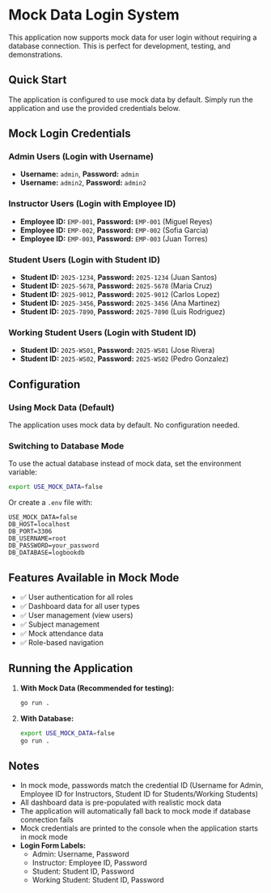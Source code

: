 # Mock Data Login System

This application now supports mock data for user login without requiring a database connection. This is perfect for development, testing, and demonstrations.

## Quick Start

The application is configured to use mock data by default. Simply run the application and use the provided credentials below.

## Mock Login Credentials

### Admin Users (Login with Username)
- **Username:** `admin`, **Password:** `admin`
- **Username:** `admin2`, **Password:** `admin2`

### Instructor Users (Login with Employee ID)
- **Employee ID:** `EMP-001`, **Password:** `EMP-001` (Miguel Reyes)
- **Employee ID:** `EMP-002`, **Password:** `EMP-002` (Sofia Garcia)
- **Employee ID:** `EMP-003`, **Password:** `EMP-003` (Juan Torres)

### Student Users (Login with Student ID)
- **Student ID:** `2025-1234`, **Password:** `2025-1234` (Juan Santos)
- **Student ID:** `2025-5678`, **Password:** `2025-5678` (Maria Cruz)
- **Student ID:** `2025-9012`, **Password:** `2025-9012` (Carlos Lopez)
- **Student ID:** `2025-3456`, **Password:** `2025-3456` (Ana Martinez)
- **Student ID:** `2025-7890`, **Password:** `2025-7890` (Luis Rodriguez)

### Working Student Users (Login with Student ID)
- **Student ID:** `2025-WS01`, **Password:** `2025-WS01` (Jose Rivera)
- **Student ID:** `2025-WS02`, **Password:** `2025-WS02` (Pedro Gonzalez)

## Configuration

### Using Mock Data (Default)
The application uses mock data by default. No configuration needed.

### Switching to Database Mode
To use the actual database instead of mock data, set the environment variable:
```bash
export USE_MOCK_DATA=false
```

Or create a `.env` file with:
```
USE_MOCK_DATA=false
DB_HOST=localhost
DB_PORT=3306
DB_USERNAME=root
DB_PASSWORD=your_password
DB_DATABASE=logbookdb
```

## Features Available in Mock Mode

- ✅ User authentication for all roles
- ✅ Dashboard data for all user types
- ✅ User management (view users)
- ✅ Subject management
- ✅ Mock attendance data
- ✅ Role-based navigation

## Running the Application

1. **With Mock Data (Recommended for testing):**
   ```bash
   go run .
   ```

2. **With Database:**
   ```bash
   export USE_MOCK_DATA=false
   go run .
   ```

## Notes

- In mock mode, passwords match the credential ID (Username for Admin, Employee ID for Instructors, Student ID for Students/Working Students)
- All dashboard data is pre-populated with realistic mock data
- The application will automatically fall back to mock mode if database connection fails
- Mock credentials are printed to the console when the application starts in mock mode
- **Login Form Labels:**
  - Admin: Username, Password
  - Instructor: Employee ID, Password
  - Student: Student ID, Password
  - Working Student: Student ID, Password
